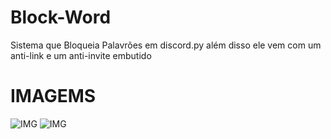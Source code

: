 # Block-Word
Sistema que Bloqueia Palavrões em discord.py
além disso ele vem com um anti-link e um anti-invite embutido
# IMAGEMS
![IMG](https://i.ibb.co/M58X8kP8/IMG-20250207-WA0128.jpg)
![IMG](https://i.ibb.co/Q70ZcQYy/IMG-20250207-WA0163.jpg)
